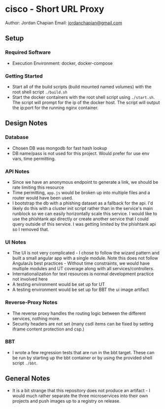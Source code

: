 # cisco - Short URL Proxy
Author: Jordan Chapian
Email: jordanchapian@gmail.com

## Setup

### Required Software

* Execution Environment: docker, docker-compose

### Getting Started
* Start all of the build scripts (build mounted named volumes) with the root shell script `./build.sh`
* Start the docker containers with the root shell script using `./start.sh`. The script will prompt for the ip of the docker host. The script will output the ip:port for the running nginx container.

## Design Notes

### Database
* Chosen DB was mongodb for fast hash lookup
* DB name/pass is not used for this project. Would prefer for use env vars, time permitting.

### API Notes
* Since we have an anonymous endpoint to generate a link, we should be rate limiting this resource
* Time permitting, `app.js` would be broken up into multiple files and a router would have been used.
* I bootstrap the db with a phishing dataset as a fallback for the api. I'd likely do this with a cluster init script rather than in the service's main runblock so we can easily horizontally scale this service. I would like to use the phishtank api directly or create another service that I could query outside of this service. I was getting limited by the phishtank api so I removed that.

### UI Notes
* The UI is not very complicated - I chose to follow the wizard pattern and built a small angular app with a single module. Note this does not follow AngularJs best practices - Without time constraints, we would have multiple modules and UT coverage along with all services/controllers.
* Internationalization for text resources is normal development practice not involved here
* A testing environment would be set up for UT
* A testing environment would be set up for BBT the ui image artifact

### Reverse-Proxy Notes
* The reverse proxy handles the routing logic between the different services, nothing more. 
* Security headers are not set (many csdl items can be fixed by setting iframe content protection and csp.)

### BBT
* I wrote a few regression tests that are run in the bbt target. These can be run by starting up the bbt container or by using the provided shell script `./bbt`.

## General Notes
* It is a bit strange that this repository does not produce an artifact - I would much rather 
separate the three microservices into their own projects and push images up to a registry on release.

